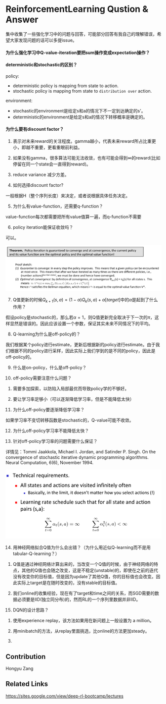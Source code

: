 # ReinforcementLearning Qustion & Answer

集中收集了一些强化学习中的问题与回答，可能部分回答有我自己的理解错误，希望大家发现问题的话可以多提issue。

#### 为什么强化学习中Q-value-iteration要把sum操作变成expectation操作？


#### deterministic和stochastic的区别？

policy:

- deterministic policy is mapping from state to action.
- stochastic policy is mapping from state to `distribution over` action.

environment:

- stochastic的environment是给定s和a的情况下不一定到达确定的s'。
- deterministic的environment是给定s和a的情况下转移概率是确定的。


#### 为什么要有discount factor？

1) 表示对未来reward的关注程度。gamma越小，代表未来reward所占比重更小，即越不重要，更看重眼前利益。

2) 如果没有gamma，很多算法可能无法收敛，也有可能会得到$\infty$的reward(比如停留在同一个state会一直得到reward)。

3) reduce variance 减少方差。

4. 如何选择discount factor?

一般根据H（整个序列长度）来决定，或者说根据具体任务决定。

5. 为什么有value-function，还需要q-function？

value-function每次都需要把所有value值算一遍，而q-function不需要

6. policy iteration能保证收敛吗？

可以。

![](./img/6.png)

7. Q值更新的时候$Q_{k+1}(s,a)=(1-\alpha)Q_k(s,a)+\alpha [target]$中的$\alpha$是起到了什么作用？

假设policy是stochastic的，那么若$\alpha=1$，则Q值更新完全取决于下一次的$\pi$，这样显然是错误的。因此应该设置一个参数，保证其实未来不同情况下的平均。

8. Q-learning为什么是off-policy的？

我们根据某个policy进行estimate，更新后根据新的policy进行estimate。由于我们根据不同的policy进行采样，因此实际上我们学到的是不同的policy，因此是off-policy的。

9. 什么是on-policy，什么是off-policy？


10. off-policy需要注意什么问题？

1) 需要多加探索，以防陷入局部最优而导致policy学的不够好。

2) 要让学习率足够小（可以逐渐降低学习率，但是不能降低太快）

11. 为什么off-policy要逐渐降低学习率？

如果学习率不变切转移函数是stochastic的，Q-value可能不收敛。

12. 为什么off-policy学习率不能降低太快？

13. 针对off-policy学习率的问题需要什么保证？

详情见：Tommi Jaakkola, Michael I. Jordan, and Satinder P. Singh. On the convergence of stochastic iterative dynamic programming algorithms. Neural Computation, 6(6), November 1994.

![](./img/13.png)

14. 用神经网络拟合Q值为什么会出错？（为什么用近似Q-learning而不是用tabular-Q-learning？）

1) Q值是通过神经网络计算出来的，当改变一个Q值的时候，由于神经网络的特点，其他的Q值也会随之改变，这是不稳定(unstable)的，即使在之前的迭代没有改变你的目标值，但是因为update了其他Q值，你的目标值也会改变。因此实际上target是在随时改变的，没有stable的目标值。

2) 我们online的收集经验，现在有了target和time之间的关系，而SGD需要的数据必须要是IID(独立同分布)的，然而RL的一个序列里数据并非IID。

15. DQN的设计思路？

1) 使用experience replay，该方法如果用在新问题上一般设置为 a million。

2) 用minibatch的方法，从replay里面挑选，比online的方法更加steady。

3) 

## Contribution

Hongyu Zang

## Related Links

https://sites.google.com/view/deep-rl-bootcamp/lectures

